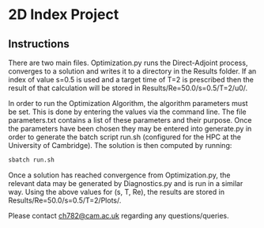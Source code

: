 # 2D Index Project

## Instructions

There are two main files. Optimization.py runs the Direct-Adjoint process, converges to a solution and writes it to a directory in the Results folder. If an index of value s=0.5 is used and a target time of T=2 is prescribed then the result of that calculation will be stored in Results/Re=50.0/s=0.5/T=2/u0/.

In order to run the Optimization Algorithm, the algorithm parameters must be set. This is done by entering the values via the command line. The file parameters.txt contains a list of these parameters and their purpose. Once the parameters have been chosen they may be entered into generate.py in order to generate the batch script run.sh (configured for the HPC at the University of Cambridge). The solution is then computed by running:

```bash
sbatch run.sh
```

Once a solution has reached convergence from Optimization.py, the relevant data may be generated by Diagnostics.py and is run in a similar way. Using the above values for (s, T, Re), the results are stored in Results/Re=50.0/s=0.5/T=2/Plots/.



Please contact ch782@cam.ac.uk regarding any questions/queries.
